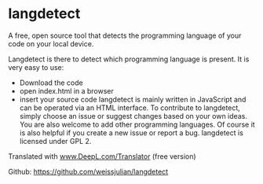 # langdetect
A free, open source tool that detects the programming language of your code on your local device.

Langdetect is there to detect which programming language is present.
It is very easy to use:
* Download the code
* open index.html in a browser
* insert your source code
langdetect is mainly written in JavaScript and can be operated via an HTML interface.
To contribute to langdetect, simply choose an issue or suggest changes based on your own ideas. You are also welcome to add other programming languages. Of course it is also helpful if you create a new issue or report a bug.
langdetect is licensed under GPL 2.

Translated with www.DeepL.com/Translator (free version)

Github: https://github.com/weissjulian/langdetect
